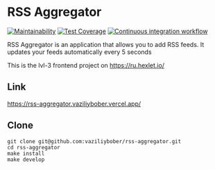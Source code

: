 # RSS Aggregator

[![Maintainability](https://api.codeclimate.com/v1/badges/20f805c3642def36832e/maintainability)](https://codeclimate.com/github/vaziliybober/rss-aggregator/maintainability)
[![Test Coverage](https://api.codeclimate.com/v1/badges/20f805c3642def36832e/test_coverage)](https://codeclimate.com/github/vaziliybober/rss-aggregator/test_coverage)
[![Continuous integration workflow](https://github.com/vaziliybober/rss-aggregator/workflows/Continuous%20integration%20workflow/badge.svg)](https://github.com/vaziliybober/rss-aggregator/actions)

RSS Aggregator is an application that allows you to add RSS feeds. It updates your feeds automatically every 5 seconds

This is the lvl-3 frontend project on https://ru.hexlet.io/

## Link
https://rss-aggregator.vaziliybober.vercel.app/

## Clone

```
git clone git@github.com:vaziliybober/rss-aggregator.git
cd rss-aggregator
make install
make develop
```
